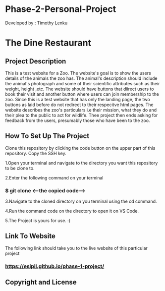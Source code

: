 # Phase-2-Personal-Project

Developed by : Timothy Lenku

# The Dine Restaurant

## Project Description

This is a test website for a Zoo. The website's goal is to show the users details of the animals the zoo has. The animal's description should include the animal's photograph and some of their scientific attributes such as their weight, height ,etc. The website should have buttons that diirect users to book their visit and another button where users can join membership to the zoo. Since this is a test website that has only the landing page, the two buttons as laid before do not redirect to their respecitve html pages. The website describes the zoo's particulars i.e their mission, what they do and their plea to the public to act for wildlife. Thee project then ends asking for feedback from the users, presumably those who have been to the zoo.

## How To Set Up The Project

Clone this repository by clicking the code button on the upper part of this repository. Copy the SSH key.

1.Open your terminal and navigate to the directory you want this repository to be clone to.

2.Enter the following command on your terminal

### $ git clone <--the copied code-->
3.Navigate to the cloned directory on you terminal using the cd command.

4.Run the command code on the directory to open it on VS Code.

5.The Project is yours for use. :)

## Link To Website
The following link should take you to the live website of this particular project

 ### https://esipil.github.io/phase-1-project/

 ## Copyright and License
 
 
